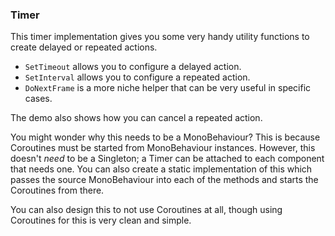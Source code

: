 ### Timer
This timer implementation gives you some very handy utility functions to create delayed or repeated actions.

- `SetTimeout` allows you to configure a delayed action.
- `SetInterval` allows you to configure a repeated action.
- `DoNextFrame` is a more niche helper that can be very useful in specific cases.

The demo also shows how you can cancel a repeated action.

You might wonder why this needs to be a MonoBehaviour? This is because Coroutines must be started from MonoBehaviour instances. However, this doesn't *need* to be a Singleton; a Timer can be attached to each component that needs one. You can also create a static implementation of this which passes the source MonoBehaviour into each of the methods and starts the Coroutines from there.

You can also design this to not use Coroutines at all, though using Coroutines for this is very clean and simple.
